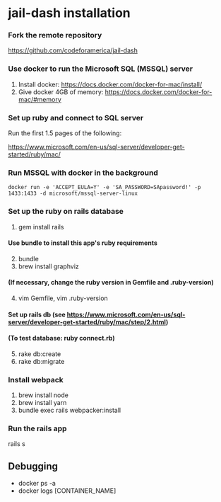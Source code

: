 # jail-dash installation

### Fork the remote repository
https://github.com/codeforamerica/jail-dash

### Use docker to run the Microsoft SQL (MSSQL) server
1. Install docker: https://docs.docker.com/docker-for-mac/install/
2. Give docker 4GB of memory: https://docs.docker.com/docker-for-mac/#memory

### Set up ruby and connect to SQL server
Run the first 1.5 pages of the following:

https://www.microsoft.com/en-us/sql-server/developer-get-started/ruby/mac/

### Run MSSQL with docker in the background
`docker run -e 'ACCEPT_EULA=Y' -e 'SA_PASSWORD=SApassword!' -p 1433:1433 -d microsoft/mssql-server-linux`

### Set up the ruby on rails database
1. gem install rails
#### Use bundle to install this app's ruby requirements
2. bundle
3. brew install graphviz
#### (If necessary, change the ruby version in Gemfile and .ruby-version)
4. vim Gemfile, vim .ruby-version
#### Set up rails db (see https://www.microsoft.com/en-us/sql-server/developer-get-started/ruby/mac/step/2.html)
#### (To test database: ruby connect.rb)
5. rake db:create
6. rake db:migrate

### Install webpack
1. brew install node
2. brew install yarn
3. bundle exec rails webpacker:install

### Run the rails app
rails s


## Debugging
- docker ps -a
- docker logs [CONTAINER_NAME]


